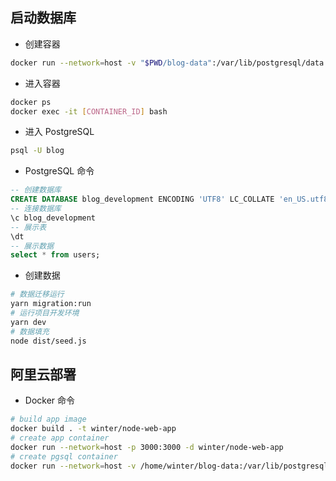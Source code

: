 ## 启动数据库

- 创建容器

```bash
docker run --network=host -v "$PWD/blog-data":/var/lib/postgresql/data -p 5432:5432 -e POSTGRES_USER=blog -e POSTGRES_HOST_AUTH_METHOD=trust -d postgres:12.2
```

- 进入容器

```bash
docker ps
docker exec -it [CONTAINER_ID] bash
```

- 进入 PostgreSQL

```bash
psql -U blog
```

- PostgreSQL 命令

```sql
-- 创建数据库
CREATE DATABASE blog_development ENCODING 'UTF8' LC_COLLATE 'en_US.utf8' LC_CTYPE 'en_US.utf8';
-- 连接数据库
\c blog_development
-- 展示表
\dt
-- 展示数据
select * from users;
```

- 创建数据

```bash
# 数据迁移运行
yarn migration:run
# 运行项目开发环境
yarn dev
# 数据填充
node dist/seed.js
```

## 阿里云部署

- Docker 命令

```bash
# build app image
docker build . -t winter/node-web-app
# create app container
docker run --network=host -p 3000:3000 -d winter/node-web-app
# create pgsql container
docker run --network=host -v /home/winter/blog-data:/var/lib/postgresql/data -p 5432:5432 -e POSTGRES_USER=blog -e POSTGRES_HOST_AUTH_METHOD=trust -d postgres:12.2
```
